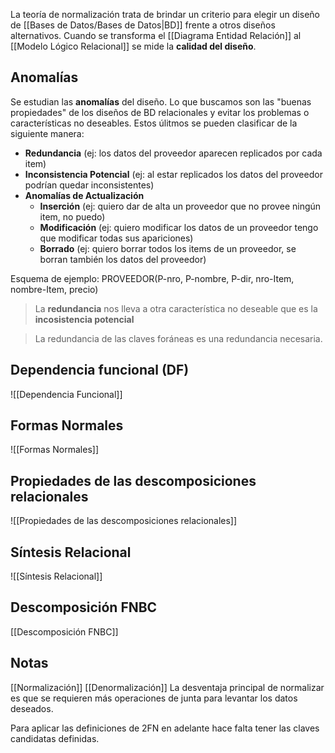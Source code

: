 La teoría de normalización trata de brindar un criterio para elegir un diseño de [[Bases de Datos/Bases de Datos|BD]] frente a otros diseños alternativos. Cuando se transforma el [[Diagrama Entidad Relación]] al [[Modelo Lógico Relacional]] se mide la **calidad del diseño**.

## Anomalías
Se estudian las **anomalías** del diseño. Lo que buscamos son las "buenas propiedades" de los diseños de BD relacionales y evitar los problemas o características no deseables. Estos úlitmos se pueden clasificar de la siguiente manera:
* **Redundancia** (ej: los datos del proveedor aparecen replicados por cada item)
* **Inconsistencia Potencial** (ej: al estar replicados los datos del proveedor podrían quedar inconsistentes)
* **Anomalías de Actualización**
	* **Inserción** (ej: quiero dar de alta un proveedor que no provee ningún item, no puedo)
	* **Modificación** (ej: quiero modificar los datos de un proveedor tengo que modificar todas sus apariciones)
	* **Borrado** (ej: quiero borrar todos los items de un proveedor, se borran también los datos del proveedor)

Esquema de ejemplo: PROVEEDOR(P-nro, P-nombre, P-dir, nro-Item, nombre-Item, precio)

> La **redundancia** nos lleva a otra característica no deseable que es la **incosistencia potencial**

> La redundancia de las claves foráneas es una redundancia necesaria.

## Dependencia funcional (DF)
![[Dependencia Funcional]]

## Formas Normales
![[Formas Normales]]

## Propiedades de las descomposiciones relacionales
![[Propiedades de las descomposiciones relacionales]]

## Síntesis Relacional
![[Síntesis Relacional]]

## Descomposición FNBC
[[Descomposición FNBC]]

## Notas
[[Normalización]] [[Denormalización]]
La desventaja principal de normalizar es que se requieren más operaciones de junta para levantar los datos deseados.

Para aplicar las definiciones de 2FN en adelante hace falta tener las claves candidatas definidas.
